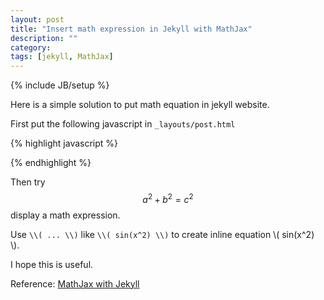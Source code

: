 ```yaml
---
layout: post
title: "Insert math expression in Jekyll with MathJax"
description: ""
category: 
tags: [jekyll, MathJax]
---
```

{% include JB/setup %}

Here is a simple solution to put math equation in jekyll website.

First put the following javascript in ``_layouts/post.html``

{% highlight javascript %}
<script type="text/javascript"
    src="http://cdn.mathjax.org/mathjax/latest/MathJax.js?config=TeX-AMS-MML_HTMLorMML">
</script>
{% endhighlight %}

Then try
	$$a^2 + b^2 = c^2$$
display a math expression.

Use ``\\( ... \\)`` like ``\\( sin(x^2) \\)`` to create inline equation \\( sin(x^2) \\).

I hope this is useful.

Reference: [MathJax with Jekyll](http://gastonsanchez.com/blog/opinion/2014/02/16/Mathjax-with-jekyll.html)
